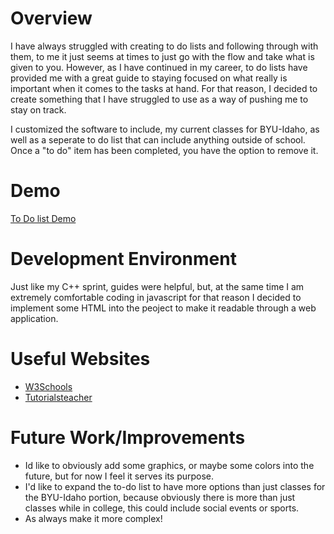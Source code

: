 # Overview

I have always struggled with creating to do lists and following through with them, to me it just seems at times to just go with the flow and take what is given to you. However, as I have continued in my career, to do lists have provided me with a great guide to staying focused on what really is important when it comes to the tasks at hand. For that reason, I decided to create something that I have struggled to use as a way of pushing me to stay on track. 

I customized the software to include, my current classes for BYU-Idaho, as well as a seperate to do list that can include anything outside of school. Once a "to do" item has been completed, you have the option to remove it. 

# Demo

[To Do list Demo](https://vimeo.com/874446093/95af2d268d?ts=0&share=copy)

# Development Environment

Just like my C++ sprint, guides were helpful, but, at the same time I am extremely comfortable coding in javascript for that reason I decided to implement some HTML into the peoject to make it readable through a web application. 

# Useful Websites

- [W3Schools](https://www.w3schools.com/js/js_functions.asp)
- [Tutorialsteacher](https://www.tutorialsteacher.com/javascript/javascript-function)

# Future Work/Improvements

- Id like to obviously add some graphics, or maybe some colors into the future, but for now I feel it serves its purpose. 
- I'd like to expand the to-do list to have more options than just classes for the BYU-Idaho portion, because obviously there is more than just classes while in college, this could include social events or sports. 
- As always make it more complex!